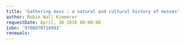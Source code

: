 ```yaml
---
title: 'Gathering moss : a natural and cultural history of mosses'
author: Robin Wall Kimmerer
requestDate: April, 30 2016 00:00:00
isbn: '9780870714993'
renewals: 
---
```



